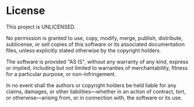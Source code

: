 # License

This project is UNLICENSED.

No permission is granted to use, copy, modify, merge, publish, distribute, sublicense, or sell copies of this software or its associated documentation files, unless explicitly stated otherwise by the copyright holders.

The software is provided "AS IS", without any warranty of any kind, express or implied, including but not limited to warranties of merchantability, fitness for a particular purpose, or non-infringement.

In no event shall the authors or copyright holders be held liable for any claims, damages, or other liabilities—whether in an action of contract, tort, or otherwise—arising from, or in connection with, the software or its use.
